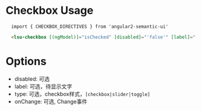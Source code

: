 # Checkbox Usage

```typesctript
  import { CHECKBOX_DIRECTIVES } from 'angular2-semantic-ui'
```
```html
  <lsu-checkbox [(ngModel)]="isChecked" [disabled]="'false'" [label]="'CheckBox'" [type]="'slider'" (onChange)="onChange($event)"></lsu-checkbox>
```

# Options
- disabled: 可选
- label: 可选，待显示文字
- type: 可选，checkbox样式，` [checkbox|slider|toggle] `
- onChange: 可选, Change事件